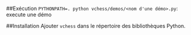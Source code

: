 ##Exécution
`PYTHONPATH=. python vchess/demos/<nom d'une démo>.py`: execute une démo


##Installation
Ajouter `vchess` dans le répertoire des bibliothèques Python.

